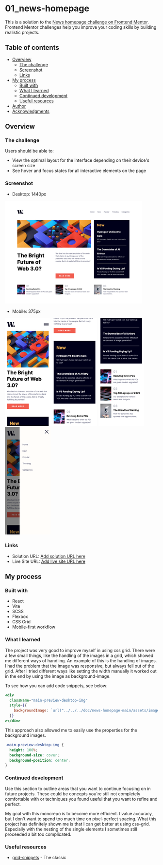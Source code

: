 # 01_news-homepage

This is a solution to the [News homepage challenge on Frontend Mentor](https://www.frontendmentor.io/challenges/news-homepage-H6SWTa1MFl). Frontend Mentor challenges help you improve your coding skills by building realistic projects.

## Table of contents

- [Overview](#overview)
  - [The challenge](#the-challenge)
  - [Screenshot](#screenshot)
  - [Links](#links)
- [My process](#my-process)
  - [Built with](#built-with)
  - [What I learned](#what-i-learned)
  - [Continued development](#continued-development)
  - [Useful resources](#useful-resources)
- [Author](#author)
- [Acknowledgments](#acknowledgments)

## Overview

### The challenge

Users should be able to:

- View the optimal layout for the interface depending on their device's screen size
- See hover and focus states for all interactive elements on the page

### Screenshot

- Desktop: 1440px

<p float="left">
  <img src="./solution_img/desktop-view.png" width="450" alt="desktop-view"/>

</p>

- Mobile: 375px

<p float="left">
  <img src="./solution_img/mobile-first.png" width="150" alt="mobile-first"/>
  <img src="./solution_img/mobile-second.png" width="150" alt="mobile-second"/>
  <img src="./solution_img/mobile-third.png" width="150" alt="mobile-third"/> 
  <img src="./solution_img/mobile-drawer.png" width="150" alt="mobile-drawer"/>
</p>

### Links

- Solution URL: [Add solution URL here](https://your-solution-url.com)
- Live Site URL: [Add live site URL here](https://your-live-site-url.com)

## My process

### Built with

- React
- Vite
- SCSS
- Flexbox
- CSS Grid
- Mobile-first workflow

### What I learned

The project was very good to improve myself in using css grid. There were a few small things, like the handling of the images in a grid, which showed me different ways of handling. An example of this is the handling of images. I had the problem that the image was responsive, but always fell out of the grid. After I tried different ways like setting the width manually it worked out in the end by using the image as background-image.

To see how you can add code snippets, see below:

```jsx
<div
  className="main-preview-desktop-img"
  style={{
    backgroundImage: `url("../../../doc/news-homepage-main/assets/images/image-web-3-desktop.jpg")`,
  }}
></div>
```

This approach also allowed me to easily use the properties for the background images.

```css
.main-preview-desktop-img {
  height: 100%;
  background-size: cover;
  background-position: center;
}
```

### Continued development

Use this section to outline areas that you want to continue focusing on in future projects. These could be concepts you're still not completely comfortable with or techniques you found useful that you want to refine and perfect.

My goal with this monorepo is to become more efficient. I value accuracy, but I don't want to spend too much time on pixel-perfect spacing. What this project has definitely shown me is that I can get better at using css-grid. Especially with the nesting of the single elements I sometimes still proceeded a bit too complicated.

### Useful resources

- [grid-snippets](https://css-tricks.com/snippets/css/complete-guide-grid/) - The classic

